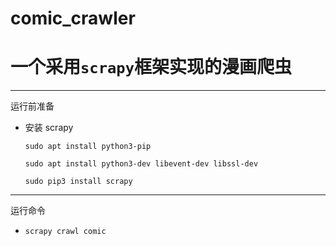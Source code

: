 comic_crawler
===
# 一个采用`scrapy`框架实现的漫画爬虫
---
运行前准备
- 安装 scrapy

	`sudo apt install python3-pip`

	`sudo apt install python3-dev libevent-dev libssl-dev`

	`sudo pip3 install scrapy`

---
运行命令
- `scrapy crawl comic`
